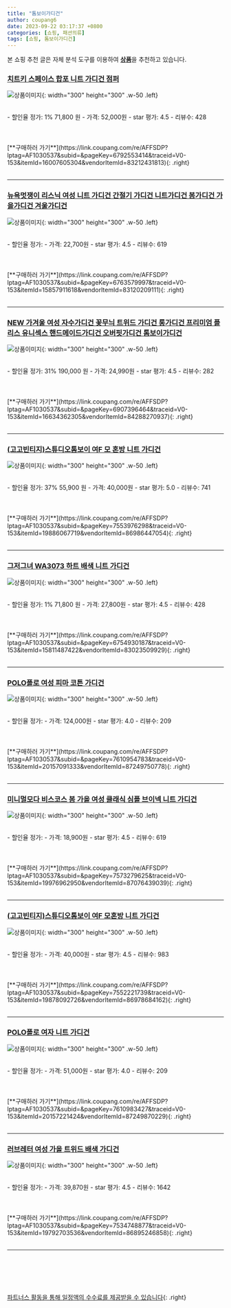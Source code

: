 ```yaml
---
title: "톰보이가디건"
author: coupang6
date: 2023-09-22 03:17:37 +0800
categories: [쇼핑, 패션의류]
tags: [쇼핑, 톰보이가디건]
---
```


본 쇼핑 추천 글은 자체 분석 도구를 이용하여 [**상품**](https://link.coupang.com/a/bao1ui)을 추천하고 있습니다.

### [치트키 스페이스 합포 니트 가디건 점퍼](https://link.coupang.com/re/AFFSDP?lptag=AF1030537&subid=&pageKey=6792553414&traceid=V0-153&itemId=16007605304&vendorItemId=83212431813)

![상품이미지](https://thumbnail10.coupangcdn.com/thumbnails/remote/230x230ex/image/vendor_inventory/0916/7045703b046d7c64ed99acc8c083b5ab9b51be0832fd2ad08dbe82a80221.jpg){: width="300" height="300" .w-50 .left}


<br>
- 할인율 정가: 1%  71,800   원
- 가격: 52,000원
- star 평가: 4.5
- 리뷰수: 428
<br>
<br>
<br>
<br>
[**구매하러 가기**](https://link.coupang.com/re/AFFSDP?lptag=AF1030537&subid=&pageKey=6792553414&traceid=V0-153&itemId=16007605304&vendorItemId=83212431813){: .right}
<br>
<br>

---

### [뉴욕멋쟁이 리스닉 여성 니트 가디건 간절기 가디건 니트가디건 봄가디건 가을가디건 겨울가디건](https://link.coupang.com/re/AFFSDP?lptag=AF1030537&subid=&pageKey=6763579997&traceid=V0-153&itemId=15857911618&vendorItemId=83120209111)

![상품이미지](https://thumbnail6.coupangcdn.com/thumbnails/remote/230x230ex/image/vendor_inventory/ef43/b8e6548de114704ee7c58273e55891587887586437fd435097c0cd3a8744.jpg){: width="300" height="300" .w-50 .left}


<br>
- 할인율 정가: 
- 가격: 22,700원
- star 평가: 4.5
- 리뷰수: 619
<br>
<br>
<br>
<br>
[**구매하러 가기**](https://link.coupang.com/re/AFFSDP?lptag=AF1030537&subid=&pageKey=6763579997&traceid=V0-153&itemId=15857911618&vendorItemId=83120209111){: .right}
<br>
<br>

---

### [NEW 가겨울 여성 자수가디건 꽃무늬 트위드 가디건 롱가디건 프리미엄 플리스 유니섹스 핸드메이드가디건 오버핏가디건 톰보이가디건](https://link.coupang.com/re/AFFSDP?lptag=AF1030537&subid=&pageKey=6907396464&traceid=V0-153&itemId=16634362305&vendorItemId=84288270937)

![상품이미지](https://thumbnail7.coupangcdn.com/thumbnails/remote/230x230ex/image/vendor_inventory/6070/a2d752e75f2d5948d9439945a0110342987192b8adf63ec5195d35bf7bae.jpg){: width="300" height="300" .w-50 .left}


<br>
- 할인율 정가: 31%  190,000   원
- 가격: 24,990원
- star 평가: 4.5
- 리뷰수: 282
<br>
<br>
<br>
<br>
[**구매하러 가기**](https://link.coupang.com/re/AFFSDP?lptag=AF1030537&subid=&pageKey=6907396464&traceid=V0-153&itemId=16634362305&vendorItemId=84288270937){: .right}
<br>
<br>

---

### [(고고빈티지)스튜디오톰보이 여F 모 혼방 니트 가디건](https://link.coupang.com/re/AFFSDP?lptag=AF1030537&subid=&pageKey=7553976298&traceid=V0-153&itemId=19886067719&vendorItemId=86986447054)

![상품이미지](https://thumbnail10.coupangcdn.com/thumbnails/remote/230x230ex/image/vendor_inventory/54cb/a1e92849f3bb729fbb74b467b9f6bc8f4d7b1650986f8bf0a98ad910ea28.jpg){: width="300" height="300" .w-50 .left}


<br>
- 할인율 정가: 37%  55,900   원
- 가격: 40,000원
- star 평가: 5.0
- 리뷰수: 741
<br>
<br>
<br>
<br>
[**구매하러 가기**](https://link.coupang.com/re/AFFSDP?lptag=AF1030537&subid=&pageKey=7553976298&traceid=V0-153&itemId=19886067719&vendorItemId=86986447054){: .right}
<br>
<br>

---

### [그저그녀 WA3073 하트 배색 니트 가디건](https://link.coupang.com/re/AFFSDP?lptag=AF1030537&subid=&pageKey=6754930187&traceid=V0-153&itemId=15811487422&vendorItemId=83023509929)

![상품이미지](https://thumbnail8.coupangcdn.com/thumbnails/remote/230x230ex/image/vendor_inventory/99b0/31491ee35a004a3fee376f85fea77ba2a68b4da3ba2e6d08963983934582.jpg){: width="300" height="300" .w-50 .left}


<br>
- 할인율 정가: 1%  71,800   원
- 가격: 27,800원
- star 평가: 4.5
- 리뷰수: 428
<br>
<br>
<br>
<br>
[**구매하러 가기**](https://link.coupang.com/re/AFFSDP?lptag=AF1030537&subid=&pageKey=6754930187&traceid=V0-153&itemId=15811487422&vendorItemId=83023509929){: .right}
<br>
<br>

---

### [POLO폴로 여성 피마 코튼 가디건](https://link.coupang.com/re/AFFSDP?lptag=AF1030537&subid=&pageKey=7610954783&traceid=V0-153&itemId=20157091333&vendorItemId=87249750778)

![상품이미지](https://thumbnail8.coupangcdn.com/thumbnails/remote/230x230ex/image/vendor_inventory/a632/20dc9b53af7e098001ebaea8dea1e60ed4a4746a9edd90a1addf2ff5af7d.jpg){: width="300" height="300" .w-50 .left}


<br>
- 할인율 정가: 
- 가격: 124,000원
- star 평가: 4.0
- 리뷰수: 209
<br>
<br>
<br>
<br>
[**구매하러 가기**](https://link.coupang.com/re/AFFSDP?lptag=AF1030537&subid=&pageKey=7610954783&traceid=V0-153&itemId=20157091333&vendorItemId=87249750778){: .right}
<br>
<br>

---

### [미니멀모다 비스코스 봄 가을 여성 클래식 심플 브이넥 니트 가디건](https://link.coupang.com/re/AFFSDP?lptag=AF1030537&subid=&pageKey=7573279625&traceid=V0-153&itemId=19976962950&vendorItemId=87076439039)

![상품이미지](https://thumbnail8.coupangcdn.com/thumbnails/remote/230x230ex/image/vendor_inventory/73cf/8d6a1606e2c03f47fd9086e8d5bd73f7d667ea6f54c985e8d0807b9cf539.jpg){: width="300" height="300" .w-50 .left}


<br>
- 할인율 정가: 
- 가격: 18,900원
- star 평가: 4.5
- 리뷰수: 619
<br>
<br>
<br>
<br>
[**구매하러 가기**](https://link.coupang.com/re/AFFSDP?lptag=AF1030537&subid=&pageKey=7573279625&traceid=V0-153&itemId=19976962950&vendorItemId=87076439039){: .right}
<br>
<br>

---

### [(고고빈티지)스튜디오톰보이 여F 모혼방 니트 가디건](https://link.coupang.com/re/AFFSDP?lptag=AF1030537&subid=&pageKey=7552221739&traceid=V0-153&itemId=19878092726&vendorItemId=86978684162)

![상품이미지](https://thumbnail7.coupangcdn.com/thumbnails/remote/230x230ex/image/vendor_inventory/ed1e/bd7c4c84a8b29fbeb68800c0a94ac40eab61981eef1ac66c23ed06f2b2c8.jpg){: width="300" height="300" .w-50 .left}


<br>
- 할인율 정가: 
- 가격: 40,000원
- star 평가: 4.5
- 리뷰수: 983
<br>
<br>
<br>
<br>
[**구매하러 가기**](https://link.coupang.com/re/AFFSDP?lptag=AF1030537&subid=&pageKey=7552221739&traceid=V0-153&itemId=19878092726&vendorItemId=86978684162){: .right}
<br>
<br>

---

### [POLO폴로 여자 니트 가디건](https://link.coupang.com/re/AFFSDP?lptag=AF1030537&subid=&pageKey=7610983427&traceid=V0-153&itemId=20157221424&vendorItemId=87249870229)

![상품이미지](https://thumbnail8.coupangcdn.com/thumbnails/remote/230x230ex/image/vendor_inventory/f5b6/c378f77560e45f56d8f09dd5b57e433d394396e53866a0728c7b94133167.jpg){: width="300" height="300" .w-50 .left}


<br>
- 할인율 정가: 
- 가격: 51,000원
- star 평가: 4.0
- 리뷰수: 209
<br>
<br>
<br>
<br>
[**구매하러 가기**](https://link.coupang.com/re/AFFSDP?lptag=AF1030537&subid=&pageKey=7610983427&traceid=V0-153&itemId=20157221424&vendorItemId=87249870229){: .right}
<br>
<br>

---

### [러브레터 여성 가을 트위드 배색 가디건](https://link.coupang.com/re/AFFSDP?lptag=AF1030537&subid=&pageKey=7534748877&traceid=V0-153&itemId=19792703536&vendorItemId=86895246858)

![상품이미지](https://thumbnail6.coupangcdn.com/thumbnails/remote/230x230ex/image/vendor_inventory/8b2a/e904eef69a0b4207af25374f2e0225cb3533f24ad7b4f88e5b9dbb73b3ca.jpg){: width="300" height="300" .w-50 .left}


<br>
- 할인율 정가: 
- 가격: 39,870원
- star 평가: 4.5
- 리뷰수: 1642
<br>
<br>
<br>
<br>
[**구매하러 가기**](https://link.coupang.com/re/AFFSDP?lptag=AF1030537&subid=&pageKey=7534748877&traceid=V0-153&itemId=19792703536&vendorItemId=86895246858){: .right}
<br>
<br>

---
<br><br><br><br><br> [파트너스 활동을 통해 일정액의 수수료를 제공받을 수 있습니다](https://link.coupang.com/a/bao1ui){: .right}